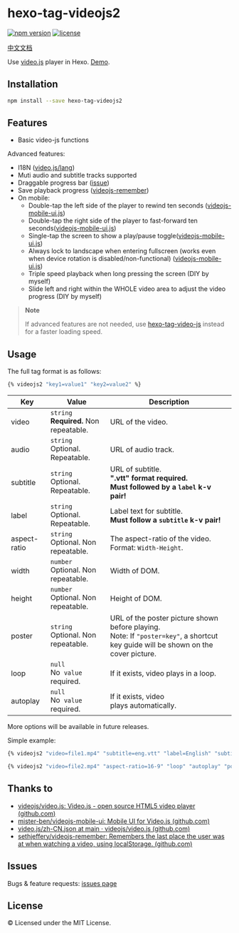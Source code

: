 # hexo-tag-videojs2

[![npm version](https://img.shields.io/npm/v/hexo-tag-videojs2.svg)](https://www.npmjs.com/package/hexo-tag-videojs2) [![license](https://img.shields.io/npm/l/hexo-tag-videojs2?style=flat)](https://raw.github.com/lzctuhao/hexo-tag-videojs2/blob/master/LICENSE)

[中文文档](https://github.com/lzctuhao/hexo-tag-videojs2/blob/main/readme_CN.md)

Use [video.js](https://videojs.com/advanced?video=disneys-oceans) player in Hexo. [Demo](https://lzc2002.tk/2022/1210/folder-magazines/touch/mkv-the-power-of-gentle-touch/).

## Installation

```bash
npm install --save hexo-tag-videojs2
```

## Features

- Basic video-js functions

Advanced features: 

- I18N ([video.js/lang](https://github.com/videojs/video.js/tree/main/lang))
- Muti audio and subtitle tracks supported
- Draggable progress bar ([issue](https://github.com/videojs/video.js/issues/4460))
- Save playback progress ([videojs-remember](https://github.com/sethjeffery/videojs-remember))
- On mobile:
  - Double-tap the left side of the player to rewind ten seconds ([videojs-mobile-ui.js](https://github.com/mister-ben/videojs-mobile-ui))
  - Double-tap the right side of the player to fast-forward ten seconds([videojs-mobile-ui.js](https://github.com/mister-ben/videojs-mobile-ui))
  - Single-tap the screen to show a play/pause toggle([videojs-mobile-ui.js](https://github.com/mister-ben/videojs-mobile-ui))
  - Always lock to landscape when entering fullscreen (works even when device rotation is disabled/non-functional) ([videojs-mobile-ui.js](https://github.com/mister-ben/videojs-mobile-ui))
  - Triple speed playback when long pressing the screen (DIY by myself)
  - Slide left and right within the WHOLE video area to adjust the video progress (DIY by myself)



> **Note**
>
> If advanced features are not needed, use [hexo-tag-video-js](https://github.com/Meta-Network/hexo-tag-video-js) instead for a faster loading speed.

## Usage

The full tag format is as follows:

```bash
{% videojs2 "key1=value1" "key2=value2" %}
```

| Key          | Value                                               | Description                                                                                                                              |
| ------------ | --------------------------------------------------- | ---------------------------------------------------------------------------------------------------------------------------------------- |
| video        | `string`<br />**Required.** Non repeatable. | URL of the video.                                                                                                                        |
| audio        | `string`<br />Optional. Repeatable.               | URL of audio track.                                                                                                                      |
| subtitle     | `string`<br />Optional. Repeatable.               | URL of subtitle.<br />**".vtt" format required.**<br />**Must followed by a `label` k-v pair!**                            |
| label        | `string`<br />Optional. Repeatable.               | Label text for subtitle.<br />**Must follow a `subtitle` k-v pair!**                                                             |
| aspect-ratio | `string`<br />Optional. Non repeatable.           | The aspect-ratio of the video.<br />Format: `Width-Height`.                                                                            |
| width        | `number`<br />Optional. Non repeatable.           | Width of DOM.                                                                                                                            |
| height       | `number`<br />Optional. Non repeatable.           | Height of DOM.                                                                                                                           |
| poster       | `string`<br />Optional. Non repeatable.           | URL of the poster picture shown before playing.<br />Note: If `"poster=key"`, a shortcut key guide will be shown on the cover picture. |
| loop         | `null`<br />No  `value` required.             | If it exists, video plays in a loop.                                                                                                    |
| autoplay     | `null`<br />No  `value` required.             | If it exists, video plays automatically.                                                                                                |

More options will be available in future releases.

Simple example:

```bash
{% videojs2 "video=file1.mp4" "subtitle=eng.vtt" "label=English" "subtitle=chs-eng.vtt" "label=双语" "poster=cover.png" %}

{% videojs2 "video=file2.mp4" "aspect-ratio=16-9" "loop" "autoplay" "poster=key" %}
```

## Thanks to

- [videojs/video.js: Video.js - open source HTML5 video player (github.com)](https://github.com/videojs/video.js)
- [mister-ben/videojs-mobile-ui: Mobile UI for Video.js (github.com)](https://github.com/mister-ben/videojs-mobile-ui)
- [video.js/zh-CN.json at main · videojs/video.js (github.com)](https://github.com/videojs/video.js/blob/main/lang/zh-CN.json)
- [sethjeffery/videojs-remember: Remembers the last place the user was at when watching a video, using localStorage. (github.com)](https://github.com/sethjeffery/videojs-remember)

## Issues

Bugs & feature requests: [issues page](https://github.com/lzctuhao/hexo-tag-videojs2/issues)

## License

&copy; Licensed under the MIT License.
